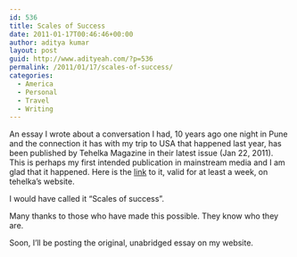 ```yaml
---
id: 536
title: Scales of Success
date: 2011-01-17T00:46:46+00:00
author: aditya kumar
layout: post
guid: http://www.adityeah.com/?p=536
permalink: /2011/01/17/scales-of-success/
categories:
  - America
  - Personal
  - Travel
  - Writing
---
```

An essay I wrote about a conversation I had, 10 years ago one night in Pune and the connection it has with my trip to USA that happened last year, has been published by Tehelka Magazine in their latest issue (Jan 22, 2011). This is perhaps my first intended publication in mainstream media and I am glad that it happened. Here is the [link](http://tehelka.com/story_main48.asp?filename=hub220111personal.asp) to it, valid for at least a week, on tehelka&#8217;s website. 

I would have called it &#8220;Scales of success&#8221;. 

Many thanks to those who have made this possible. They know who they are.

Soon, I&#8217;ll be posting the original, unabridged essay on my website.